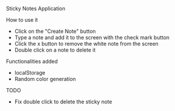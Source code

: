 Sticky Notes Application

How to use it
- Click on the "Create Note" button
- Type a note and add it to the screen with the check mark button
- Click the x button to remove the white note from the screen
- Double click on a note to delete it

Functionalities added
- localStorage 
- Random color generation

TODO 
- Fix double click to delete the sticky note
